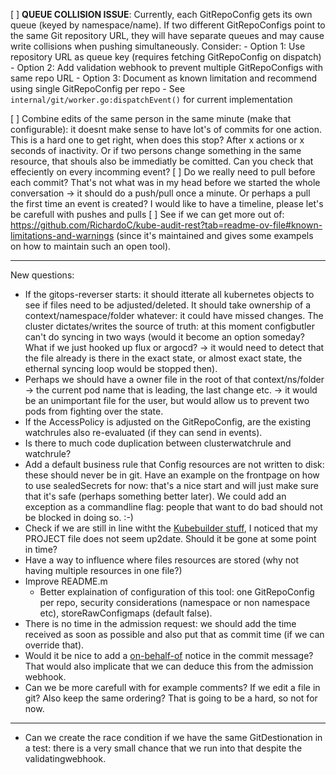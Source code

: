 [ ] **QUEUE COLLISION ISSUE**: Currently, each GitRepoConfig gets its own queue (keyed by namespace/name). If two different GitRepoConfigs point to the same Git repository URL, they will have separate queues and may cause write collisions when pushing simultaneously. Consider:
    - Option 1: Use repository URL as queue key (requires fetching GitRepoConfig on dispatch)
    - Option 2: Add validation webhook to prevent multiple GitRepoConfigs with same repo URL
    - Option 3: Document as known limitation and recommend using single GitRepoConfig per repo
    - See `internal/git/worker.go:dispatchEvent()` for current implementation

[ ] Combine edits of the same person in the same minute (make that configurable): it doesnt make sense to have lot's of commits for one action. This is a hard one to get right, when does this stop? After x actions or x seconds of inactivity. Or if two persons change something in the same resource, that shouls also be immediatly be comitted. Can you check that effeciently on every incomming event?
[ ] Do we really need to pull before each commit? That's not what was in my head before we started the whole conversation -> it should do a push/pull once a minute. Or perhaps a pull the first time an event is created? I would like to have a timeline, please let's be carefull with pushes and pulls
[ ] See if we can get more out of: https://github.com/RichardoC/kube-audit-rest?tab=readme-ov-file#known-limitations-and-warnings (since it's maintained and gives some exampels on how to maintain such an open tool).







---

New questions:

* If the gitops-reverser starts: it should itterate all kubernetes objects to see if files need to be adjusted/deleted. It should take ownership of a context/namespace/folder whatever: it could have missed changes. The cluster dictates/writes the source of truth: at this moment configbutler can't do syncing in two ways (would it become an option someday? What if we just hooked up flux or argocd? -> it would need to detect that the file already is there in the exact state, or almost exact state, the ethernal syncing loop would be stopped then).
* Perhaps we should have a owner file in the root of that context/ns/folder -> the current pod name that is leading, the last change etc. -> it would be an unimportant file for the user, but would allow us to prevent two pods from fighting over the state.
* If the AccessPolicy is adjusted on the GitRepoConfig, are the existing watchrules also re-evaluated (if they can send in events).
* Is there to much code duplication between clusterwatchrule and watchrule?
* Add a default business rule that Config resources are not written to disk: these should never be in git. Have an example on the frontpage on how to use sealedSecrets for now: that's a nice start and will just make sure that it's safe (perhaps something better later). We could add an exception as a commandline flag: people that want to do bad should not be blocked in doing so. :-)
* Check if we are still in line witht the [Kubebuilder stuff](https://book.kubebuilder.io/architecture), I noticed that my PROJECT file does not seem up2date. Should it be gone at some point in time?
* Have a way to influence where files resources are stored (why not having multiple resources in one file?)
* Improve README.m
  * Better explaination of configuration of this tool: one GitRepoConfig per repo, security considerations (namespace or non namespace etc), storeRawConfigmaps (default false).
* There is no time in the admission request: we should add the time received as soon as possible and also put that as commit time (if we can override that).
* Would it be nice to add a [on-behalf-of](https://docs.github.com/en/pull-requests/committing-changes-to-your-project/creating-and-editing-commits/creating-a-commit-on-behalf-of-an-organization) notice in the commit message? That would also implicate that we can deduce this from the admission webhook.
* Can we be more carefull with for example comments? If we edit a file in git? Also keep the same ordering? That is going to be a hard, so not for now.


---

* Can we create the race condition if we have the same GitDestionation in a test: there is a very small chance that we run into that despite the validatingwebhook.
